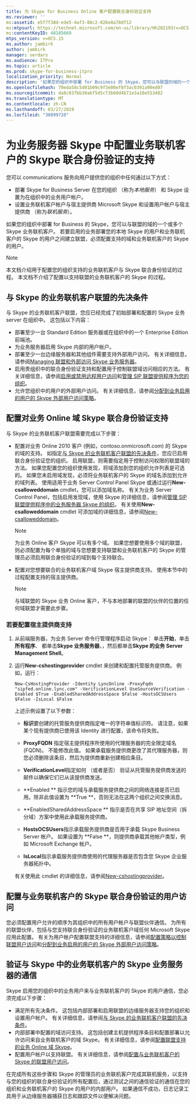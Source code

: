 ```yaml
---
title: 为 Skype for Business Online 客户配置联合身份验证支持
ms.reviewer: ''
ms:assetid: e5f7f38d-ede5-4af3-88c2-026e8a78df12
ms:mtpsurl: https://technet.microsoft.com/en-us/library/Hh202193(v=OCS.15)
ms:contentKeyID: 48185669
mtps_version: v=OCS.15
ms.author: jambirk
author: jambirk
manager: serdars
ms.audience: ITPro
ms.topic: article
ms.prod: skype-for-business-itpro
localization_priority: Normal
description: '如果您的组织中部署 for Business 的 Skype，您可以与联盟的域的一个或多个 Skype 业务联机客户。 '
ms.openlocfilehash: 70eda58c5d01b09c9f3e00ef8f3ac0391a90ed07
ms.sourcegitcommit: da8c037bb30abf5d5cf3b60d4b71e3a10e553402
ms.translationtype: MT
ms.contentlocale: zh-CN
ms.lasthandoff: 03/27/2019
ms.locfileid: "30899720"
---
```

# <a name="configuring-federation-support-for-a-skype-for-business-online-customer-in-skype-for-business-server"></a>为业务服务器 Skype 中配置业务联机客户的 Skype 联合身份验证的支持 

您可以 communications 服务向用户提供您的组织中任何通过以下方式：

  - 部署 Skype for Business Server 在您的组织 （称为*本地服务*） 和 Skype 设置为在组织中的业务用户帐户。
  - 设置业务联机客户帐户与宿主提供商 Microsoft Skype 和设置用户帐户与宿主提供商 （称为*联机服务*）。

如果您的组织中部署 for Business 的 Skype，您可以与联盟的域的一个或多个 Skype 业务联机客户。 若要启用的业务部署您的本地 Skype 的用户和业务联机客户的 Skype 的用户之间建立联盟，必须配置支持的域和业务联机客户的 Skype 的用户。

> [!NOTE]  
> 本文档介绍用于配置您的组织支持的业务联机客户与 Skype 联合身份验证的过程。 本文档不介绍了配置以支持联盟的业务联机客户的 Skype 的过程。 

## <a name="prerequisites-for-federating-with-a-skype-for-business-online-customer"></a>与 Skype 的业务联机客户联盟的先决条件

与 Skype 的业务联机客户联盟，您应已经完成了初始部署和配置的 Skype 业务 server 在组织中。 这包括以下内容：

  - 部署至少一台 Standard Edition 服务器或在组织中的一个 Enterprise Edition 前端池。 
  - 为业务服务器启用 Skype 内部的用户帐户。 
  - 部署至少一台边缘服务器和其他组件需要支持外部用户访问。 有关详细信息，请参阅[Managing 联盟和外部访问 Skype 业务服务器](../managing-federation-and-external-access.md)。
  - 启用贵组织中的联合身份验证支持和配置用于控制联盟域访问相应的方法。 有关详细信息，请参阅[启用或禁用远程用户访问](../access-edge/enable-or-disable-remote-user-access.md)和[管理 SIP 联盟提供程序为您的组织](../sip-providers/manage-sip-federated-providers-for-your-organization.md)。
  - 允许您组织中的用户的外部用户访问。 有关详细信息，请参阅[分配到业务启用的用户的 Skype 外部用户访问策略](../external-access-policies/assign-an-external-user-access-policy.md)。



## <a name="configure-federation-support-for-a-skype-for-business-online-domain"></a>配置对业务 Online 域 Skype 联合身份验证支持

与 Skype 的业务联机客户联盟需要完成以下步骤：

  - 配置对业务 Online 2010 客户 (例如，contoso.onmicrosoft.com) 的 Skype 的域的支持。 如指定[与 Skype 的业务联机客户联盟的先决条件](#prerequisites-for-federating-with-a-skype-for-business-online-customer)，您应已启用联合身份验证您的组织。 启用联盟，则需要指定用于控制访问权限的联盟域的方法。 如果您配置您的组织使用发现，将域添加到您的组织允许列表是可选的。 如果您未启用域发现，必须将业务联机客户的 Skype 的域名添加到允许的域列表。 使用适用于业务 Server Control Panel Skype 或通过运行**New-csalloweddomain** cmdlet，您可以添加域名称。 有关为业务 Server Control Panel，包括启用发现域，使用 Skype 的详细信息，请参阅[管理 SIP 联盟提供程序中的业务服务器 Skype 的组织](../sip-providers/manage-sip-federated-providers-for-your-organization.md)。 有关使用**New-csalloweddomain** cmdlet 可添加域的详细信息，请参阅[New-csalloweddomain](https://docs.microsoft.com/en-us/powershell/module/skype/New-CsAllowedDomain)。

    > [!NOTE]  
    > 为业务 Online 客户 Skype 可以有多个域。 如果您想要使用多个域的联盟，则必须配置为每个单独的域与您想要支持联盟和业务联机客户的 Skype 的管理员必须启用联合身份验证的域到每个支持联合。

  - 配置对您想要联合的业务联机客户域 Skype 宿主提供商支持。 使用本节中的过程配置支持的宿主提供商。

    > [!NOTE]  
    > 与域联盟的 Skype 业务 Online 客户，不与本地部署的联盟的伙伴的位置的任何域联盟才需要此步骤。


### <a name="to-configure-support-for-a-hosting-provider"></a>若要配置宿主提供商支持

1.  从前端服务器，为业务 Server 命令行管理程序启动 Skype： 单击**开始**，单击**所有程序**、 都单击**Skype 业务服务器**，，然后都单击**Skype 的业务 Server Management Shell**。

2.  运行**New-cshostingprovider** cmdlet 来创建和配置托管服务提供商。 例如，运行：
    
        New-CsHostingProvider -Identity LyncOnline -ProxyFqdn "sipfed.online.lync.com" -VerificationLevel UseSourceVerification -Enabled $True -EnabledSharedAddressSpace $False -HostsOCSUsers $False -IsLocal $False
    
    上述示例设置了以下参数：
    
      - **标识**要创建的托管服务提供商指定唯一的字符串值标识符。 请注意，如果某个现有提供商已使用该 Identity 进行配置，该命令将失败。
    
      - **ProxyFQDN** 指定宿主提供程序所使用的代理服务器的完全限定域名 (FQDN)。 不能修改此值。 如果承载服务提供商更改了其代理服务器，则您必须删除该条目，然后为提供商重新创建相应条目。
    
      - **VerificationLevel**指定如何 （或者是否） 验证从托管服务提供商发送的邮件以确保它们已从该提供商发送。
    
      - **Enabled ** 指示您的域与承载服务提供商之间的网络连接是否已启用。除非此值设置为 **True **，否则无法在这两个组织之间交换消息。
    
      - **EnabledSharedAddressSpace ** 指示是否在共享 SIP 地址空间（拆分域）方案中使用此承载服务提供商。
    
      - **HostsOCSUsers**指示承载服务提供商是否用于承载 Skype Business Server 帐户。 如果设置为 **False **，则提供商承载其他帐户类型，例如 Microsoft Exchange 帐户。
    
      - **IsLocal**指示承载服务提供商使用的代理服务器是否包含您 Skype 企业服务器拓扑中。
    
    有关使用此 cmdlet 的详细信息，请参阅[New-cshostingprovider](https://docs.microsoft.com/en-us/powershell/module/skype/New-CsHostingProvider)。

## <a name="configure-user-access-for-federation-with-a-skype-for-business-online-customer"></a>配置与业务联机客户的 Skype 联合身份验证的用户访问 

您必须配置用户允许的顺序为其组织中的所有用户帐户与联盟伙伴通信。 为所有的联盟伙伴，包括与您支持联合身份验证的业务联机客户域任何 Microsoft Skype 应用此配置。 有关为用户帐户配置联盟支持的详细信息，请参阅[配置策略以控制联盟用户访问](../external-access-policies/configure-policies-to-control-federated-user-access.md)和[分配到业务启用的用户的 Skype 外部用户访问策略](../external-access-policies/assign-an-external-user-access-policy.md)。

## <a name="verify-communications-with-a-skype-for-business-online-customer-in-skype-for-business-server"></a>验证与 Skype 中的业务联机客户的 Skype 业务服务器的通信

Skype 启用您的组织中的业务用户来与业务联机客户的 Skype 的用户通信，您必须完成以下步骤：

  - 满足所有先决条件。 这包括内部部署和启用联盟的边缘服务器支持您的组织和设置用户帐户。 有关详细信息，请参阅[与 Skype 的业务联机客户联盟的先决条件](#prerequisites-for-federating-with-a-skype-for-business-online-customer)。
  - 内部部署中配置的域访问支持。 这包括创建主机提供程序条目和配置部署以允许访问来自业务联机客户的域 Skype。 有关详细信息，请参阅[配置联盟支持的业务 Online 域 Skype](#configure-federation-support-for-a-skype-for-business-online-domain)。
  - 配置用户帐户以支持联盟。 有关详细信息，请参阅[配置与业务联机客户的 Skype 的联盟用户访问](#configure-user-access-for-federation-with-a-skype-for-business-online-customer)。

在完成所有这些步骤和 Skype 的管理员的业务联机客户完成其联机服务，以支持与您的组织的联合身份验证的所有配置后，通过测试之间的通信验证的通信在您的组织和业务联机客户的 Skype 的用户的内部用户。 如果通信不成功，日志记录工具用于从边缘服务器捕获日志和跟踪文件以便解决问题。 
